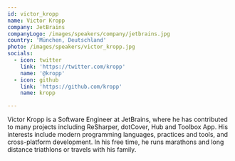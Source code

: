 ```yaml
---
id: victor_kropp
name: Victor Kropp
company: JetBrains
companyLogo: /images/speakers/company/jetbrains.jpg
country: 'München, Deutschland'
photo: /images/speakers/victor_kropp.jpg
socials:
  - icon: twitter
    link: 'https://twitter.com/kropp'
    name: '@kropp'
  - icon: github
    link: 'https://github.com/kropp'
    name: kropp

---
```


Victor Kropp is a Software Engineer at JetBrains, where he has contributed to many projects including ReSharper, dotCover, Hub and Toolbox App. His interests include modern programming languages, practices and tools, and cross-platform development. In his free time, he runs marathons and long distance triathlons or travels with his family.
